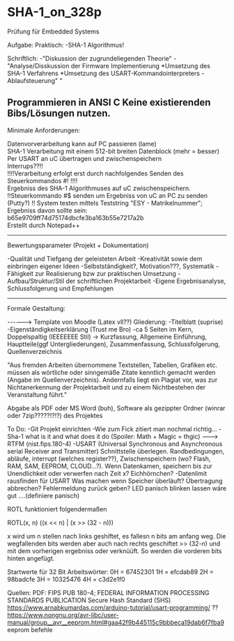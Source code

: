 # SHA-1_on_328p
Prüfung für Embedded Systems

Aufgabe: 
Praktisch:
-SHA-1 Algorithmus!

Schriftlich:
-"Diskussion der zugrundeliegenden Theorie"
-"Analyse/Disskussion der Firmware Implementierung
	*Umsetzung des SHA-1 Verfahrens
	*Umsetzung des USART-Kommandointerpreters - Ablaufsteuerung"
"

Programmieren in ANSI C
Keine existierenden Bibs/Lösungen nutzen.
-------------------------------------------------------------------------

Minimale Anforderungen:

Datenvorverarbeitung kann auf PC passieren (lame)  
SHA-1 Verarbeitung mit einem 512-bit breiten Datenblock (mehr = besser)  
Per USART an uC übertragen und zwischenspeichern  
Interrups??!!  
!!!!Verarbeitung erfolgt erst durch nachfolgendes Senden des Steuerkommandos #!  !!!!  
Ergebniss des SHA-1 Algorithmuses auf uC zwischenspeichern.  
!!Steuerkommando #$ senden um Ergebniss von uC an PC zu senden (Putty?)  !!
System testen mittels Teststring "ESY - Matrikelnummer"; Ergebniss davon sollte sein:   
b65e9709ff74d75174dbcfe3ba163b55e7217a2b  
Erstellt durch Notepad++  

-------------------------------------------------------------------------

Bewertungsparameter (Projekt + Dokumentation)

-Qualität und Tiefgang der geleisteten Arbeit
-Kreativität sowie dem einbringen eigener Ideen
-Selbstständigkeit?, Motivation???, Systematik
-Fähigkeit zur Realisierung bzw zur praktischen Umsetzung
-Aufbau/Struktur/Stil der schriftlichen Projektarbeit
-Eigene Ergebnisanalyse, Schlussfolgerung und Empfehlungen

-------------------------------------------------------------------------

Formale Gestaltung:

------> Template von Moodle (Latex vll??)
Gliederung:
	-Titelblatt (suprise)
	-Eigenständigkeitserklärung (Trust me Bro)
	-ca 5 Seiten im Kern, Doppelspaltig (IEEEEEEE Stil)
	-> Kurzfassung, Allgemeine Einführung, Hauptteile(ggf Untergliederungen), Zusammenfassung, Schlussfolgerung,  Quellenverzeichnis

"Aus fremden Arbeiten übernommene Textstellen, Tabellen, Grafiken etc. müssen als wörtliche oder
sinngemäße Zitate kenntlich gemacht werden (Angabe im Quellenverzeichnis). Andernfalls liegt ein Plagiat
vor, was zur Nichtanerkennung der Projektarbeit und zu einem Nichtbestehen der Veranstaltung führt."

Abgabe als PDF oder MS Word (buh), Software als gezippter Ordner (winrar oder 7zip?????!?!?) des Projektes


To Do:
-Git Projekt einrichten 
-Wie zum Fick zitiert man nochmal richtig...
-Sha-1 what is it and what does it do (Spoiler: Math + Magic = thgic) ---> RTFM (nist.fips.180-4)
-USART (Universal Synchronous and Asynchronous serial Receiver and Transmitter) Schnittstelle überlegen. 
	Randbedingungen, 
	abläufe, 
	interrupt (welches register??), 
	Zwischenspeichern (wo? Flash, RAM, SAM, EEPROM, CLOUD...?). 
	Wenn Datenkamen, speichern bis zur Unendlichkeit oder verwerfen nach Zeit x?
	Eichhörnchen?
-Datenlimit rausfinden für USART
	Was machen wenn Speicher überläuft? Übertragung abbrechen? Fehlermeldung zurück geben? LED panisch blinken lassen wäre gut ....(definiere panisch)
	



ROTL funktioniert folgendermaßen

ROTL(x, n) ((x << n) | (x >> (32 - n)))

x wird um n stellen nach links geshiftet, es fallesn n bits am anfang weg. Die wegfallenden bits werden aber auch nach rechts geschiftet >> (32-n) und mit dem vorherigen ergebniss oder verknüüft. So werden die vorderen bits hinten angefügt.


Startwerte für 32 Bit Arbeitswörter: 
0H = 67452301
1H = efcdab89
2H = 98badcfe
3H = 10325476
4H = c3d2e1f0









Quellen:
PDF: FIPS PUB 180-4; FEDERAL INFORMATION PROCESSING STANDARDS PUBLICATION Secure Hash Standard (SHS)
https://www.arnabkumardas.com/arduino-tutorial/usart-programming/ ??
https://www.nongnu.org/avr-libc/user-manual/group__avr__eeprom.html#gaa42f9b445115c9bbbeca19dab6f7fba9	eeprom befehle

